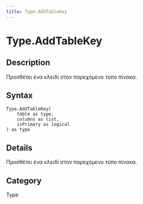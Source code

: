 ```yaml
---
title: Type.AddTableKey
---
```


# Type.AddTableKey


## Description

Προσθέτει ένα κλειδί στον παρεχόμενο τύπο πίνακα.


## Syntax

```powerquery
Type.AddTableKey(
    table as type,
    columns as list,
    isPrimary as logical
) as type
```


## Details

Προσθέτει ένα κλειδί στον παρεχόμενο τύπο πίνακα.



## Category
Type

